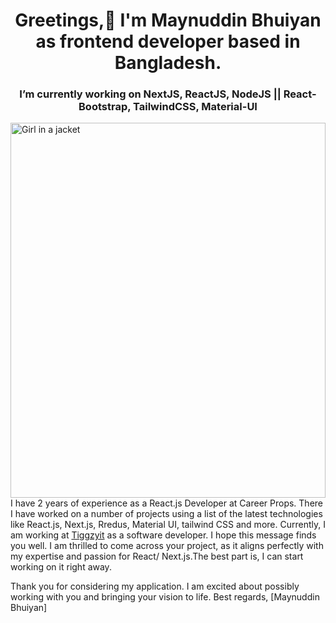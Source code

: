 <h1 align="center">Greetings,👋 I'm Maynuddin Bhuiyan as frontend developer based in Bangladesh.</h1>
<h3 align="center">I’m currently working on NextJS, ReactJS, NodeJS || React-Bootstrap, TailwindCSS, Material-UI</h3>
<img src="[img_girl.jpg](https://media.licdn.com/dms/image/D5616AQHEWC6vsgK6JQ/profile-displaybackgroundimage-shrink_350_1400/0/1675192937276?e=1698278400&v=beta&t=h6ECuarsSrjuEUt7VX-ykUREnB-bT-35vuOlh1G3dXg)" alt="Girl in a jacket" width="100%" height="600"> 
I have 2 years of experience as a React.js Developer at Career Props. There I have worked on a number of projects using a list of the latest technologies like React.js, Next.js, Rredus, Material UI, tailwind CSS and more. Currently, I am working at <a href="https://tiggzyit.com">Tiggzyit</a> as a software developer.
I hope this message finds you well. I am thrilled to come across your project, as it aligns perfectly with my expertise and passion for React/ Next.js.The best part is, I can start working on it right away.

Thank you for considering my application. I am excited about possibly working with you and bringing your vision to life.
Best regards,
[Maynuddin Bhuiyan]
